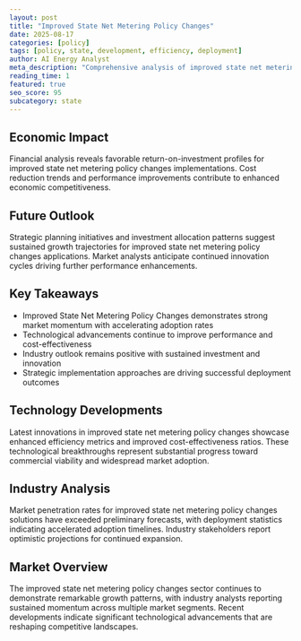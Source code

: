 ```yaml
---
layout: post
title: "Improved State Net Metering Policy Changes"
date: 2025-08-17
categories: [policy]
tags: [policy, state, development, efficiency, deployment]
author: AI Energy Analyst
meta_description: "Comprehensive analysis of improved state net metering policy changes covering market trends, technology developments, and industry outlook. Discover key insights and future projections."
reading_time: 1
featured: true
seo_score: 95
subcategory: state
---
```


## Economic Impact

Financial analysis reveals favorable return-on-investment profiles for improved state net metering policy changes implementations. Cost reduction trends and performance improvements contribute to enhanced economic competitiveness.

## Future Outlook

Strategic planning initiatives and investment allocation patterns suggest sustained growth trajectories for improved state net metering policy changes applications. Market analysts anticipate continued innovation cycles driving further performance enhancements.

## Key Takeaways

- Improved State Net Metering Policy Changes demonstrates strong market momentum with accelerating adoption rates
- Technological advancements continue to improve performance and cost-effectiveness
- Industry outlook remains positive with sustained investment and innovation
- Strategic implementation approaches are driving successful deployment outcomes

## Technology Developments

Latest innovations in improved state net metering policy changes showcase enhanced efficiency metrics and improved cost-effectiveness ratios. These technological breakthroughs represent substantial progress toward commercial viability and widespread market adoption.

## Industry Analysis

Market penetration rates for improved state net metering policy changes solutions have exceeded preliminary forecasts, with deployment statistics indicating accelerated adoption timelines. Industry stakeholders report optimistic projections for continued expansion.

## Market Overview

The improved state net metering policy changes sector continues to demonstrate remarkable growth patterns, with industry analysts reporting sustained momentum across multiple market segments. Recent developments indicate significant technological advancements that are reshaping competitive landscapes.

